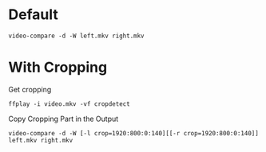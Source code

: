 # Default
```
video-compare -d -W left.mkv right.mkv
```

# With Cropping
Get cropping
```
ffplay -i video.mkv -vf cropdetect
```
Copy Cropping Part in the Output
```
video-compare -d -W [-l crop=1920:800:0:140][[-r crop=1920:800:0:140]] left.mkv right.mkv
```
